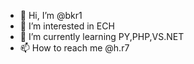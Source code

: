 - 👋 Hi, I’m @bkr1
- 👀 I’m interested in ECH
- 🌱 I’m currently learning PY,PHP,VS.NET
- 📫 How to reach me @h.r7 
